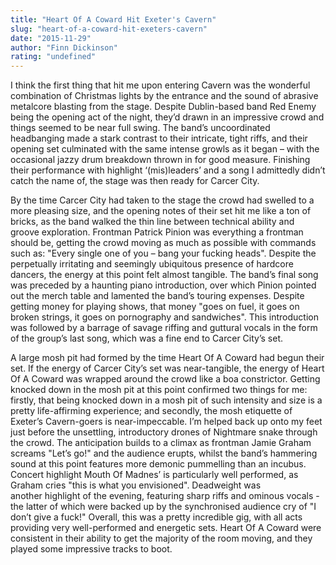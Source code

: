 ```yaml
---
title: "Heart Of A Coward Hit Exeter's Cavern"
slug: "heart-of-a-coward-hit-exeters-cavern"
date: "2015-11-29"
author: "Finn Dickinson"
rating: "undefined"
---
```


I think the first thing that hit me upon entering Cavern was the wonderful combination of Christmas lights by the entrance and the sound of abrasive metalcore blasting from the stage. Despite Dublin-based band Red Enemy being the opening act of the night, they’d drawn in an impressive crowd and things seemed to be near full swing. The band’s uncoordinated headbanging made a stark contrast to their intricate, tight riffs, and their opening set culminated with the same intense growls as it began – with the occasional jazzy drum breakdown thrown in for good measure. Finishing their performance with highlight ‘(mis)leaders’ and a song I admittedly didn’t catch the name of, the stage was then ready for Carcer City.

By the time Carcer City had taken to the stage the crowd had swelled to a more pleasing size, and the opening notes of their set hit me like a ton of bricks, as the band walked the thin line between technical ability and groove exploration. Frontman Patrick Pinion was everything a frontman should be, getting the crowd moving as much as possible with commands such as: "Every single one of you – bang your fucking heads". Despite the perpetually irritating and seemingly ubiquitous presence of hardcore dancers, the energy at this point felt almost tangible. The band’s final song was preceded by a haunting piano introduction, over which Pinion pointed out the merch table and lamented the band’s touring expenses. Despite getting money for playing shows, that money "goes on fuel, it goes on broken strings, it goes on pornography and sandwiches". This introduction was followed by a barrage of savage riffing and guttural vocals in the form of the group’s last song, which was a fine end to Carcer City’s set.

A large mosh pit had formed by the time Heart Of A Coward had begun their set. If the energy of Carcer City’s set was near-tangible, the energy of Heart Of A Coward was wrapped around the crowd like a boa constrictor. Getting knocked down in the mosh pit at this point confirmed two things for me: firstly, that being knocked down in a mosh pit of such intensity and size is a pretty life-affirming experience; and secondly, the mosh etiquette of Exeter’s Cavern-goers is near-impeccable. I’m helped back up onto my feet just before the unsettling, introductory drones of Nightmare snake through the crowd. The anticipation builds to a climax as frontman Jamie Graham screams "Let’s go!" and the audience erupts, whilst the band’s hammering sound at this point features more demonic pummelling than an incubus. Concert highlight Mouth Of Madnes’ is particularly well performed, as Graham cries "this is what you envisioned". Deadweight was another highlight of the evening, featuring sharp riffs and ominous vocals - the latter of which were backed up by the synchronised audience cry of "I don’t give a fuck!" Overall, this was a pretty incredible gig, with all acts providing very well-performed and energetic sets. Heart Of A Coward were consistent in their ability to get the majority of the room moving, and they played some impressive tracks to boot.
